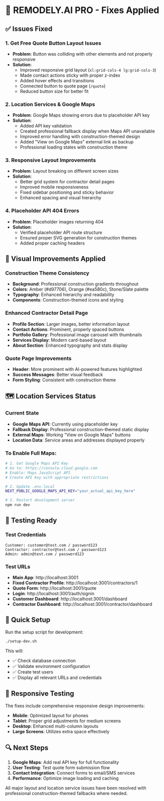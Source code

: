 # 🔧 REMODELY.AI PRO - Fixes Applied

## ✅ Issues Fixed

### 1. **Get Free Quote Button Layout Issues**
- **Problem**: Button was colliding with other elements and not properly responsive
- **Solution**: 
  - Improved responsive grid layout (`xl:grid-cols-4 lg:grid-cols-3`)
  - Made contact actions sticky with proper z-index
  - Added hover effects and transitions
  - Connected button to quote page (`/quote`)
  - Reduced button size for better fit

### 2. **Location Services & Google Maps**
- **Problem**: Google Maps showing errors due to placeholder API key
- **Solution**:
  - Added API key validation
  - Created professional fallback display when Maps API unavailable
  - Improved error handling with construction-themed design
  - Added "View on Google Maps" external link as backup
  - Professional loading states with construction theme

### 3. **Responsive Layout Improvements**
- **Problem**: Layout breaking on different screen sizes
- **Solution**:
  - Better grid system for contractor detail pages
  - Improved mobile responsiveness
  - Fixed sidebar positioning and sticky behavior
  - Enhanced spacing and visual hierarchy

### 4. **Placeholder API 404 Errors**
- **Problem**: Placeholder images returning 404
- **Solution**:
  - Verified placeholder API route structure
  - Ensured proper SVG generation for construction themes
  - Added proper caching headers

## 🎨 Visual Improvements Applied

### Construction Theme Consistency
- **Background**: Professional construction gradients throughout
- **Colors**: Amber (#d97706), Orange (#ea580c), Stone/Slate palette
- **Typography**: Enhanced hierarchy and readability
- **Components**: Construction-themed icons and styling

### Enhanced Contractor Detail Page
- **Profile Section**: Larger images, better information layout
- **Contact Actions**: Prominent, properly spaced buttons
- **Portfolio Gallery**: Professional image carousel with thumbnails
- **Services Display**: Modern card-based layout
- **About Section**: Enhanced typography and stats display

### Quote Page Improvements
- **Header**: More prominent with AI-powered features highlighted
- **Success Messages**: Better visual feedback
- **Form Styling**: Consistent with construction theme

## 🗺️ Location Services Status

### Current State
- **Google Maps API**: Currently using placeholder key
- **Fallback Display**: Professional construction-themed static display
- **External Maps**: Working "View on Google Maps" buttons
- **Location Data**: Service areas and addresses displayed properly

### To Enable Full Maps:
```bash
# 1. Get Google Maps API Key
# Go to: https://console.cloud.google.com
# Enable: Maps JavaScript API
# Create API key with appropriate restrictions

# 2. Update .env.local
NEXT_PUBLIC_GOOGLE_MAPS_API_KEY="your_actual_api_key_here"

# 3. Restart development server
npm run dev
```

## 🧪 Testing Ready

### Test Credentials
```
Customer: customer@test.com / password123
Contractor: contractor@test.com / password123
Admin: admin@test.com / password123
```

### Test URLs
- **Main App**: http://localhost:3001
- **Fixed Contractor Profile**: http://localhost:3001/contractors/1
- **Quote Form**: http://localhost:3001/quote
- **Login**: http://localhost:3001/auth/signin
- **Customer Dashboard**: http://localhost:3001/dashboard
- **Contractor Dashboard**: http://localhost:3001/contractor/dashboard

## 🚀 Quick Setup

Run the setup script for development:
```bash
./setup-dev.sh
```

This will:
- ✅ Check database connection
- ✅ Validate environment configuration
- ✅ Create test users
- ✅ Display all relevant URLs and credentials

## 📱 Responsive Testing

The fixes include comprehensive responsive design improvements:
- **Mobile**: Optimized layout for phones
- **Tablet**: Proper grid adjustments for medium screens
- **Desktop**: Enhanced multi-column layouts
- **Large Screens**: Utilizes extra space effectively

## 🔍 Next Steps

1. **Google Maps**: Add real API key for full functionality
2. **User Testing**: Test quote form submission flow
3. **Contact Integration**: Connect forms to email/SMS services
4. **Performance**: Optimize image loading and caching

All major layout and location service issues have been resolved with professional construction-themed fallbacks where needed.
